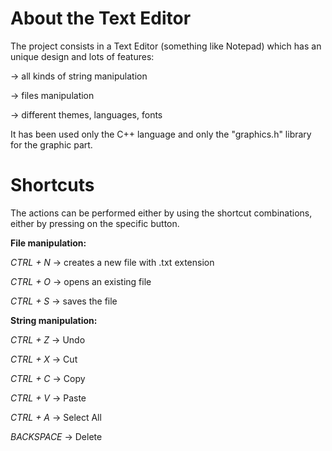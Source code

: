 # About the Text Editor 

The project consists in a Text Editor (something like Notepad) which has an unique design and lots of features: 

-> all kinds of string manipulation

-> files manipulation

-> different themes, languages, fonts

It has been used only the C++ language and only the "graphics.h" library for the graphic part. 

# Shortcuts

The actions can be performed either by using the shortcut combinations, either by pressing on the specific button.

**File manipulation:**

*CTRL + N* -> creates a new file with .txt extension

*CTRL + O* -> opens an existing file

*CTRL + S* -> saves the file

**String manipulation:**

*CTRL + Z* -> Undo

*CTRL + X* -> Cut

*CTRL + C* -> Copy

*CTRL + V* -> Paste

*CTRL + A* -> Select All

*BACKSPACE* -> Delete

